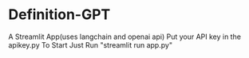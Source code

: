 # Definition-GPT
A Streamlit App(uses langchain and openai api)
Put your API key in the apikey.py
To Start Just Run "streamlit run app.py"
